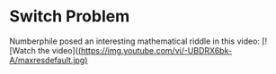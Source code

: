# Switch Problem

Numberphile posed an interesting mathematical riddle in this video:
[![Watch the video]([(https://img.youtube.com/vi/-UBDRX6bk-A/maxresdefault.jpg)](https://youtu.be/-UBDRX6bk-A)
